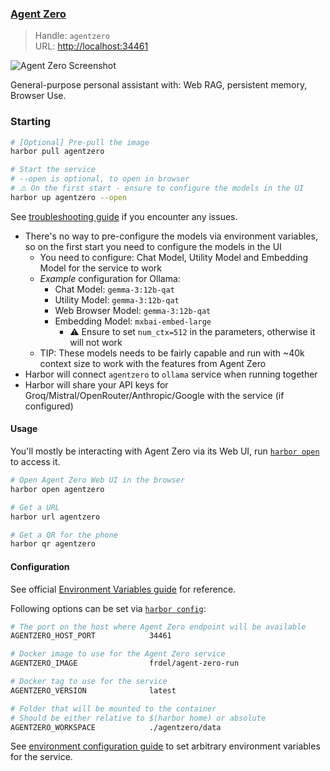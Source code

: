 ### [Agent Zero](https://github.com/frdel/agent-zero)

> Handle: `agentzero`<br/>
> URL: [http://localhost:34461](http://localhost:34461)

![Agent Zero Screenshot](./harbor-agentzero.png)

General-purpose personal assistant with: Web RAG, persistent memory, Browser Use.

### Starting

```bash
# [Optional] Pre-pull the image
harbor pull agentzero

# Start the service
# --open is optional, to open in browser
# ⚠️ On the first start - ensure to configure the models in the UI
harbor up agentzero --open
```

See [troubleshooting guide](./1.-Harbor-User-Guide#troubleshooting) if you encounter any issues.

- There's no way to pre-configure the models via environment variables, so on the first start you need to configure the models in the UI
  - You need to configure: Chat Model, Utility Model and Embedding Model for the service to work
  - _Example_ configuration for Ollama:
    - Chat Model: `gemma-3:12b-qat`
    - Utility Model: `gemma-3:12b-qat`
    - Web Browser Model: `gemma-3:12b-qat`
    - Embedding Model: `mxbai-embed-large`
      - ⚠️ Ensure to set `num_ctx=512` in the parameters, otherwise it will not work
  - TIP: These models needs to be fairly capable and run with ~40k context size to work with the features from Agent Zero
- Harbor will connect `agentzero` to `ollama` service when running together
- Harbor will share your API keys for Groq/Mistral/OpenRouter/Anthropic/Google with the service (if configured)

#### Usage

You'll mostly be interacting with Agent Zero via its Web UI, run [`harbor open`](./3.-Harbor-CLI-Reference#harbor-open-service) to access it.

```bash
# Open Agent Zero Web UI in the browser
harbor open agentzero

# Get a URL
harbor url agentzero

# Get a QR for the phone
harbor qr agentzero
```

#### Configuration

See official [Environment Variables guide](https://localai.io/advanced/#environment-variables) for reference.

Following options can be set via [`harbor config`](./3.-Harbor-CLI-Reference.md#harbor-config):

```bash
# The port on the host where Agent Zero endpoint will be available
AGENTZERO_HOST_PORT            34461

# Docker image to use for the Agent Zero service
AGENTZERO_IMAGE                frdel/agent-zero-run

# Docker tag to use for the service
AGENTZERO_VERSION              latest

# Folder that will be mounted to the container
# Should be either relative to $(harbor home) or absolute
AGENTZERO_WORKSPACE            ./agentzero/data
```

See [environment configuration guide](./1.-Harbor-User-Guide.md#environment-variables) to set arbitrary environment variables for the service.
